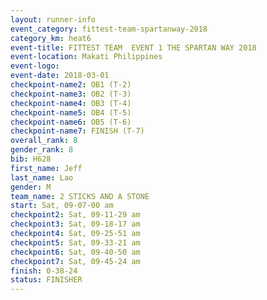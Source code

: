 ```yaml
---
layout: runner-info 
event_category: fittest-team-spartanway-2018 
category_km: heat6 
event-title: FITTEST TEAM  EVENT 1 THE SPARTAN WAY 2018 
event-location: Makati Philippines 
event-logo: 
event-date: 2018-03-01 
checkpoint-name2: OB1 (T-2) 
checkpoint-name3: OB2 (T-3) 
checkpoint-name4: OB3 (T-4) 
checkpoint-name5: OB4 (T-5) 
checkpoint-name6: OB5 (T-6) 
checkpoint-name7: FINISH (T-7) 
overall_rank: 8
gender_rank: 8
bib: H628
first_name: Jeff
last_name: Lao
gender: M
team_name: 2 STICKS AND A STONE
start: Sat, 09-07-00 am
checkpoint2: Sat, 09-11-29 am
checkpoint3: Sat, 09-18-17 am
checkpoint4: Sat, 09-25-51 am
checkpoint5: Sat, 09-33-21 am
checkpoint6: Sat, 09-40-50 am
checkpoint7: Sat, 09-45-24 am
finish: 0-38-24
status: FINISHER
---
```


